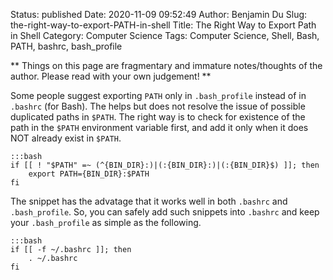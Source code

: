 Status: published
Date: 2020-11-09 09:52:49
Author: Benjamin Du
Slug: the-right-way-to-export-PATH-in-shell
Title: The Right Way to Export Path in Shell
Category: Computer Science
Tags: Computer Science, Shell, Bash, PATH, bashrc, bash_profile

**
Things on this page are fragmentary and immature notes/thoughts of the author.
Please read with your own judgement!
**

Some people suggest exporting `PATH` only in `.bash_profile` 
instead of in `.bashrc` (for Bash).
The helps but does not resolve the issue of possible duplicated paths in `$PATH`.
The right way is to check for existence of the path in the `$PATH` environment variable first,
and add it only when it does NOT already exist in `$PATH`.

    :::bash
    if [[ ! "$PATH" =~ (^{BIN_DIR}:)|(:{BIN_DIR}:)|(:{BIN_DIR}$) ]]; then
        export PATH={BIN_DIR}:$PATH
    fi

The snippet has the advatage that it works well in both `.bashrc` and `.bash_profile`.
So, 
you can safely add such snippets into `.bashrc`
and keep your `.bash_profile` as simple as the following. 

    :::bash
    if [[ -f ~/.bashrc ]]; then
        . ~/.bashrc
    fi
